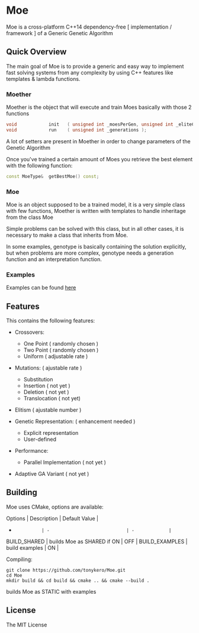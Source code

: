 # Moe 

Moe is a cross-platform C++14 dependency-free [ implementation / framework ] of a Generic Genetic Algorithm

## Quick Overview

The main goal of Moe is to provide a generic and easy way to implement fast solving systems
from any complexity by using C++ features like templates & lambda functions.

### Moether

Moether is the object that will execute and train Moes
basically with those 2 functions

```cpp
void            init   ( unsigned int _moesPerGen, unsigned int _eliteCopies, float _mutationRate = 0.1f, float _crossoverRate = 0.5f );
void            run    ( unsigned int _generations );
```

A lot of setters are present in Moether in order to change parameters of the Genetic Algorithm

Once you've trained a certain amount of Moes you retrieve the best element with the following function:
```cpp
const MoeType&  getBestMoe() const;
```

### Moe

Moe is an object supposed to be a trained model, it is a very simple class with few functions, Moether is written with templates to handle inheritage from the class Moe

Simple problems can be solved with this class, but in all other cases, it is necessary to make a class
that inherits from Moe.

In some examples, genotype is basically containing the solution explicitly, but when problems are more complex, genotype needs a generation function and an interpretation function.

### Examples

Examples can be found [here](https://github.com/tonykero/Moe/tree/master/examples)

## Features

This contains the following features:

* Crossovers:
    * One Point ( randomly chosen )
    * Two Point ( randomly chosen )
    * Uniform ( adjustable rate )

* Mutations: ( ajustable rate )
    * Substitution
    * Insertion ( not yet )
    * Deletion  ( not yet )
    * Translocation ( not yet)

* Elitism ( ajustable number )

* Genetic Representation: ( enhancement needed )
    * Explicit representation
    * User-defined

* Performance:
    * Parallel Implementation ( not yet )

* Adaptive GA Variant ( not yet )

## Building

Moe uses CMake, options are available:

Options         | Description                   | Default Value |
-               | -                             | -             |
BUILD_SHARED    | builds Moe as SHARED if ON    | OFF           |
BUILD_EXAMPLES  | build examples                | ON            |

Compiling:

```
git clone https://github.com/tonykero/Moe.git
cd Moe
mkdir build && cd build && cmake .. && cmake --build .
```
builds Moe as STATIC with examples


## License

The MIT License